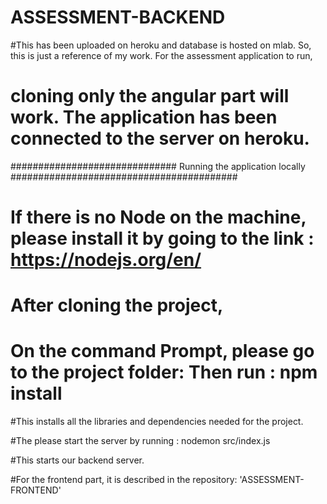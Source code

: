 # ASSESSMENT-BACKEND 
#This has been uploaded on heroku and database is hosted on mlab. So, this is just a reference of my work. For the assessment application to run, 
# cloning only the angular part will work. The application has been connected to the server on heroku. 


############################## Running the application locally #########################################

# If there is no Node on the machine, please install it by going to the link : https://nodejs.org/en/  

#  After cloning the project,

# On the command Prompt, please go to the project folder: Then run : npm install 
#This installs all the libraries and dependencies needed for the project.

#The please start the server by running : nodemon src/index.js 

#This starts our backend server. 

#For the frontend part, it is described in the repository: 'ASSESSMENT-FRONTEND' 


